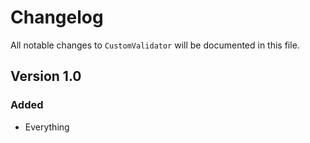 # Changelog

All notable changes to `CustomValidator` will be documented in this file.

## Version 1.0

### Added
- Everything
